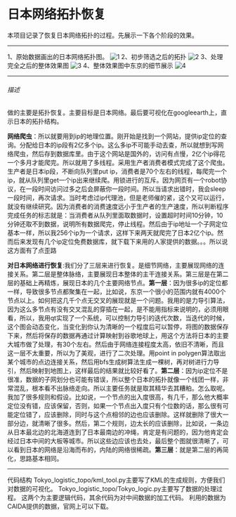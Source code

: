 # **日本网络拓扑恢复**
本项目记录了恢复日本网络拓扑的过程。先展示一下各个阶段的效果。
*********

1、原始数据画出的日本网络拓扑图。
![1](https://github.com/Mr-whoz/picture/raw/master/%E6%97%A5%E6%9C%AC%E7%BD%91%E7%BB%9C%E6%8B%93%E6%89%91%E6%81%A2%E5%A4%8D/%E5%8E%9F%E5%A7%8B%E6%95%B0%E6%8D%AE.png)
2、初步筛选之后的拓扑
![2](https://raw.githubusercontent.com/Mr-whoz/picture/master/%E6%97%A5%E6%9C%AC%E7%BD%91%E7%BB%9C%E6%8B%93%E6%89%91%E6%81%A2%E5%A4%8D/%E5%88%9D%E6%AD%A5%E7%AD%9B%E9%80%89.png)
3、处理完全之后的整体效果图
![3](https://github.com/Mr-whoz/picture/raw/master/%E6%97%A5%E6%9C%AC%E7%BD%91%E7%BB%9C%E6%8B%93%E6%89%91%E6%81%A2%E5%A4%8D/%E5%A4%84%E7%90%86%E4%B9%8B%E5%90%8E%E7%9A%84%E6%95%B4%E4%BD%93%E6%95%88%E6%9E%9C%E5%9B%BE.png)
4、整体效果图中东京的细节展示
![4](https://github.com/Mr-whoz/picture/raw/master/%E6%97%A5%E6%9C%AC%E7%BD%91%E7%BB%9C%E6%8B%93%E6%89%91%E6%81%A2%E5%A4%8D/%E4%B8%9C%E4%BA%AC%E7%9A%84%E6%95%88%E6%9E%9C%E5%9B%BE.png)
*********
###### 描述

做的主要是拓扑恢复。主要目标是日本网络。最后要可视化在googleearth上，直示日本的拓扑结构。

**网络爬虫**：所以就要用到ip的地理位置。刚开始是找到一个网站，提供ip定位的查询。分配给日本的ip段有2亿多个ip。这么多ip不可能手动去查，所以就想到写网络爬虫，然后存到数据库里。由于这个网站是国外的，访问有点慢，2亿个ip得花一个多月才能爬完。所以就用了多线程。采用生产者消费者模式完成了这个爬虫。生产者是日本ip段，不断向队列里put ip，消费者是70个左右的线程，每爬完一个ip，就从队列里get一个ip出来继续爬。用锁进行的互斥。因为网页有一个robot协议，在一段时间访问过多之后会屏蔽你一段时间。所以当请求出错时，我会sleep一段时间，再次请求。当时考虑过ip代理池，但是老师催的紧，这个又可以运行，就没有继续研究。因为消费者的消费速度远小于生产者的生产速度，所以判断程序完成任务的标志就是：当消费者从队列里面取数据时，设置超时时间10分钟，10分钟还取不到数据，说明所有数据爬完，停止线程。然后由于ip地址一个子网定位基本一样，所以我256个ip为一个请求，这样下来两天就爬完了日本2亿个ip。然而后来发现有几个ip定位免费数据库，就下载下来用的人家提供的数据。。。所以说这方面有了点歪路

**对日本网络进行恢复**:我们分了三层来进行恢复。是细节网络，主要展现网络的连接关系。第二层是整体脉络，主要展现日本整体的主干连接关系。第三层是在第二层的基础上再精炼，展现日本的几个主要网络节点。**第一层**：因为很多ip的定位都一样，导致很多节点都聚集在一起，比如说，东京一个很小的范围内就有4000个节点以上。如何把这几千个点无交叉的展现就是一个问题。我用的是力导引算法，因为这么多节点有没有交叉混乱的穿插在一起，是不能用指标来说明的，必须用眼看，所以，我用qt实现了一个系统，可以控制力导引的迭代次数，当迭代的时候，这个图会动态变化，当变化到你认为清晰的一个程度后可以暂停，将图的数据保存下来，然后将保存的数据再通过计算映射到谷歌地球上，用这个方法将日本的主要大城市做了处理，有30个左右。然后由于网络连接程度太高，依旧不清晰，而且这一层不太重要，所以为了美观，进行了二次处理。用point in polygen算法取出某个城市的点边连接关系，然后用bfs生成树算法生成一棵树，再对树进行力导引，然后映射到地图上，这样最后的结果就比较好看了。**第二层**：因为ip定位不是很准，数据的子网划分也可能有错误，所以整个日本的拓扑就像一个线团一样，非常混乱，根本看不出脉络走向。所以主要任务就是取其精华去其糟粕。怎么取呢。我加了很多规则和假设。比如说，一个节点的出入度很高，有几千，那么他大概率定位没有错，应该保留，否则，如果一个节点出入度只有个位数的话，那么很有可能定位错了，应该删除，同时与这个点相邻的边也应该删除。这样就删除了很大一部分边，就清晰了很多。然后，第二个规则，边太长的应该删除，比如说，一条边从日本最北边的北海道连到了日本最南边的冲绳，肯定是有问题的，因为他肯定会经过日本中间的大板等城市。所以这些边应该也去处，最后整个图就很清晰了，可以看到日本的网络是沿海而布的，内陆的网络很稀疏。**第三层**：就是第二层的再简化，思路基本相同。

*******************

代码结构
Tokyo_logistic_topo/kml_tool.py主要写了KML的生成规则，方便我们对数据的可视化。
Tokyo_logistic_topo/Tokyo_logic.py主要写了数据的处理过程。
这两个为主要逻辑代码，其余代码为对中间数据的加工代码。
利用的数据为CAIDA提供的数据，官网上可以下载。
